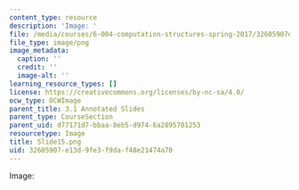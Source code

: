 ```yaml
---
content_type: resource
description: 'Image: '
file: /media/courses/6-004-computation-structures-spring-2017/32605907e13d9fe3f9daf48e21474a70_Slide15.png
file_type: image/png
image_metadata:
  caption: ''
  credit: ''
  image-alt: ''
learning_resource_types: []
license: https://creativecommons.org/licenses/by-nc-sa/4.0/
ocw_type: OCWImage
parent_title: 3.1 Annotated Slides
parent_type: CourseSection
parent_uid: d77171d7-bbaa-8eb5-d974-6a2895701253
resourcetype: Image
title: Slide15.png
uid: 32605907-e13d-9fe3-f9da-f48e21474a70
---
```

Image: 